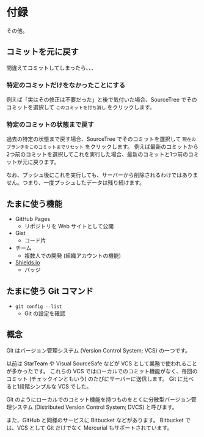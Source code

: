 # 付録
その他。

## コミットを元に戻す
間違えてコミットしてしまったら、、、

### 特定のコミットだけをなかったことにする
例えば「実はその修正は不要だった」と後で気付いた場合、SourceTree でそのコミットを選択して `このコミットを打ち消し` をクリックします。

### 特定のコミットの状態まで戻す
過去の特定の状態まで戻す場合、SourceTree でそのコミットを選択して `現在のブランチをこのコミットまでリセット` をクリックします。
例えば最新のコミットから2つ前のコミットを選択してこれを実行した場合、最新のコミットと1つ前のコミットが元に戻ります。

なお、プッシュ後にこれを実行しても、サーバーから削除されるわけではありません。つまり、一度プッシュしたデータは残り続けます。

## たまに使う機能
- GitHub Pages
  - リポジトリを Web サイトとして公開
- Gist
  - コード片
- チーム
  - 複数人での開発 (組織アカウントの機能)
- [Shields.io](https://shields.io/)
  - バッジ

## たまに使う Git コマンド
- `git config --list`
  - Git の設定を確認

## 概念
Git はバージョン管理システム (Version Control System; VCS) の一つです。

以前は StarTeam や Visual SourceSafe などが VCS として業務で使われることが多かったです。
これらの VCS ではローカルでのコミット機能がなく、毎回のコミット (チェックインともいう) のたびにサーバーに送信します。
Git に比べると1段階シンプルな VCS でした。

Git のようにローカルでのコミット機能を持つものをとくに分散型バージョン管理システム (Distributed Version Control System; DVCS) と呼びます。

また、GitHub と同様のサービスに Bitbucket などがあります。
Bitbucket では、VCS として Git だけでなく Mercurial もサポートされています。
